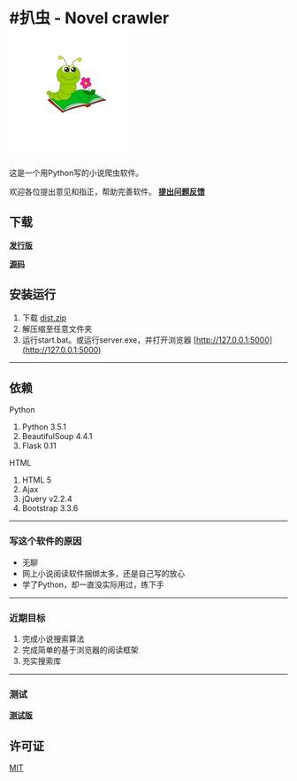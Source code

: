 #扒虫 - Novel crawler
![扒虫](/icon.png)
===

这是一个用Python写的小说爬虫软件。

欢迎各位提出意见和指正，帮助完善软件。 [__提出问题反馈__](https://github.com/ling7334/Novel-crawler/issues/new)

## 下载
[__发行版__](https://github.com/ling7334/Novel-crawler/releases)

[__源码__](https://codeload.github.com/ling7334/Novel-crawler/zip/master)

## 安装运行
1. 下载 [dist.zip](https://github.com/ling7334/Novel-crawler/releases)
2. 解压缩至任意文件夹
3. 运行start.bat。或运行server.exe，并打开浏览器 [http://127.0.0.1:5000](http://127.0.0.1:5000)

---
## 依赖

Python

1. Python 3.5.1
2. BeautifulSoup 4.4.1
3. Flask 0.11

HTML

1. HTML 5
2. Ajax
3. jQuery v2.2.4
4. Bootstrap 3.3.6

---
### 写这个软件的原因
*   无聊
*   网上小说阅读软件捆绑太多，还是自己写的放心
*   学了Python，却一直没实际用过，练下手

---
### 近期目标
1.  完成小说搜索算法
2.  完成简单的基于浏览器的阅读框架
3.  充实搜索库

---
### 测试
[__测试版__](http://novel.mybluemix.net/)

## 许可证
[MIT](LICENSE)
